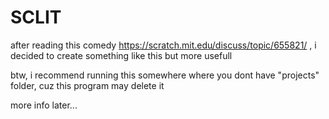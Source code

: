 # SCLIT
after reading this comedy https://scratch.mit.edu/discuss/topic/655821/ ,
i decided to create something like this
but more usefull

btw, i recommend running this somewhere where you dont have "projects" folder,
cuz this program may delete it

more info later...
